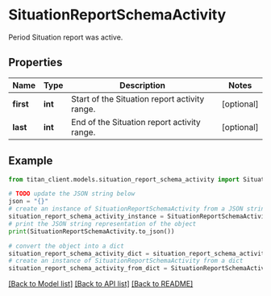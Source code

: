 # SituationReportSchemaActivity

Period Situation report was active.

## Properties

Name | Type | Description | Notes
------------ | ------------- | ------------- | -------------
**first** | **int** | Start of the Situation report activity range. | [optional] 
**last** | **int** | End of the Situation report activity range. | [optional] 

## Example

```python
from titan_client.models.situation_report_schema_activity import SituationReportSchemaActivity

# TODO update the JSON string below
json = "{}"
# create an instance of SituationReportSchemaActivity from a JSON string
situation_report_schema_activity_instance = SituationReportSchemaActivity.from_json(json)
# print the JSON string representation of the object
print(SituationReportSchemaActivity.to_json())

# convert the object into a dict
situation_report_schema_activity_dict = situation_report_schema_activity_instance.to_dict()
# create an instance of SituationReportSchemaActivity from a dict
situation_report_schema_activity_from_dict = SituationReportSchemaActivity.from_dict(situation_report_schema_activity_dict)
```
[[Back to Model list]](../README.md#documentation-for-models) [[Back to API list]](../README.md#documentation-for-api-endpoints) [[Back to README]](../README.md)


